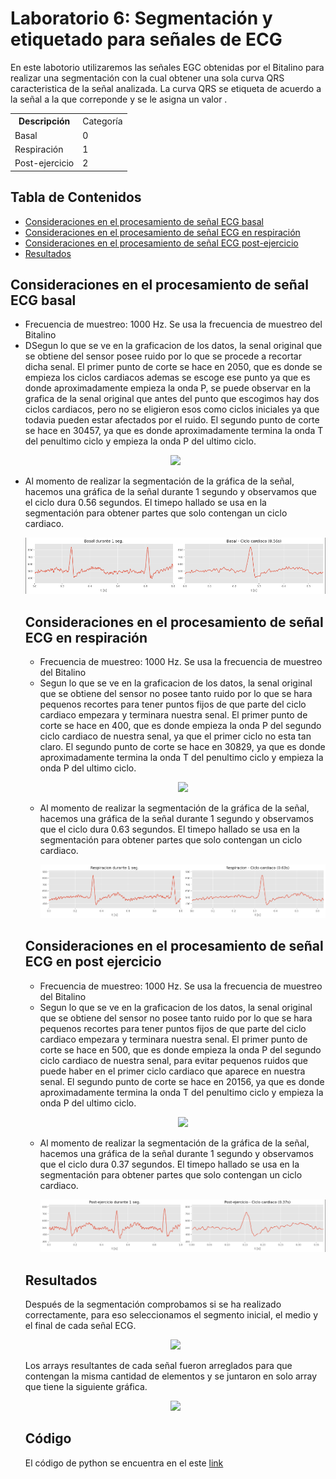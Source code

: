 <h1>Laboratorio 6: Segmentación y etiquetado para señales de ECG</h1>
<p>En este labotorio utilizaremos las señales EGC obtenidas por el Bitalino para realizar una segmentación con la cual obtener una sola curva QRS caracteristica de la señal analizada. La curva QRS se etiqueta de acuerdo a la señal a la que correponde y se le asigna un valor .</p>
<table>
  <tr>
    <th>Descripción</th>
    <td>Categoría</td> </tr>
    <tr><td>Basal</td>
    <td>0</td></tr>
    <tr><td>Respiración</td>
    <td>1</td></tr>
    <tr><td>Post-ejercicio</td>
    <td>2</td></tr>
<table>
  
<h2>Tabla de Contenidos</h2>
<ul>
  <li> <a href="#Basal"> Consideraciones en el procesamiento de señal ECG basal</a> </li>
  <li> <a href="#Respiración"> Consideraciones en el procesamiento de señal ECG en respiración </a> </li>
  <li> <a href="#Ejercicio"> Consideraciones en el procesamiento de señal ECG post-ejercicio </a> </li> 
  <li> <a href="#Resultado"> Resultados </a> </li> 
</ul>
<h2 id="Basal">Consideraciones en el procesamiento de señal ECG basal</h2>
  <ul>
  <li>Frecuencia de muestreo: 1000 Hz. Se usa la frecuencia de muestreo del Bitalino </li>
  <li>DSegun lo que se ve en la graficacion de los datos, la senal original que se obtiene del sensor posee ruido por lo que se procede a recortar dicha senal. El primer punto de corte se hace en 2050, que es donde se empieza los ciclos cardiacos ademas se escoge ese punto ya que es donde aproximadamente empieza la onda P, se puede observar en la grafica de la senal original que antes del punto que escogimos hay dos ciclos cardiacos, pero no se eligieron esos como ciclos iniciales ya que todavia pueden estar afectados por el ruido. El segundo punto de corte se hace en 30457, ya que es donde aproximadamente termina la onda T del penultimo ciclo y empieza la onda P del ultimo ciclo. </li>
    <p></p>
    <p align="center"><img src="../../Imagenes/Segmentación ECG/Basal zoom.png">              
  <li>Al momento de realizar la segmentación de la gráfica de la señal, hacemos una gráfica de la señal durante 1 segundo y observamos que el ciclo dura 0.56 segundos. El timepo hallado se usa en la segmentación para obtener partes que solo contengan un ciclo cardiaco. </li>
      <p></p>   
      <p align="center"><img src="../../Imagenes/Segmentación ECG/Comparación ciclo basal.png"> 
     <p></p>    
  <h2 id="Respiración">Consideraciones en el procesamiento de señal ECG en respiración</h2>
  <ul>
  <li>Frecuencia de muestreo: 1000 Hz. Se usa la frecuencia de muestreo del Bitalino </li>
  <li>Segun lo que se ve en la graficacion de los datos, la senal original que se obtiene del sensor no posee tanto ruido por lo que se hara pequenos recortes para tener puntos fijos de que parte del ciclo cardiaco empezara y terminara nuestra senal. El primer punto de corte se hace en 400, que es donde empieza la onda P del segundo ciclo cardiaco de nuestra senal, ya que el primer ciclo no esta tan claro. El segundo punto de corte se hace en 30829, ya que es donde aproximadamente termina la onda T del penultimo ciclo y empieza la onda P del ultimo ciclo.</li>
    <p></p>
    <p align="center"><img src="../../Imagenes/Segmentación ECG/Respiracion zoom.png"></p>
    <p></p>
  <li>Al momento de realizar la segmentación de la gráfica de la señal, hacemos una gráfica de la señal durante 1 segundo y observamos que el ciclo dura 0.63 segundos. El timepo hallado se usa en la segmentación para obtener partes que solo contengan un ciclo cardiaco. </li>
      <p align="center"><img src="../../Imagenes/Segmentación ECG/Comparación ciclo respiracion.png"> 
     <p></p>    
  </ul>
  <h2 id="Ejercicio">Consideraciones en el procesamiento de señal ECG en post ejercicio</h2>
  <ul>
  <li>Frecuencia de muestreo: 1000 Hz. Se usa la frecuencia de muestreo del Bitalino </li>
  <li>Segun lo que se ve en la graficacion de los datos, la senal original que se obtiene del sensor no posee tanto ruido por lo que se hara pequenos recortes para tener puntos fijos de que parte del ciclo cardiaco empezara y terminara nuestra senal. El primer punto de corte se hace en 500, que es donde empieza la onda P del segundo ciclo cardiaco de nuestra senal, para evitar pequenos ruidos que puede haber en el primer ciclo cardiaco que aparece en nuestra senal. El segundo punto de corte se hace en 20156, ya que es donde aproximadamente termina la onda T del penultimo ciclo y empieza la onda P del ultimo ciclo.</li>
    <p></p>
    <p align="center"><img src="../../Imagenes/Segmentación ECG/Ejercicio zoom.png"> 
    <p></p>  
      <li>Al momento de realizar la segmentación de la gráfica de la señal, hacemos una gráfica de la señal durante 1 segundo y observamos que el ciclo dura 0.37 segundos. El timepo hallado se usa en la segmentación para obtener partes que solo contengan un ciclo cardiaco.</li>
    <p></p>    
      <p align="center"><img src="../../Imagenes/Segmentación ECG/Comparación ciclo ejercicio.png"> 
        <p></p>    
  </ul>
<h2 id="Resultado">Resultados</h2>
    <p> Después de la segmentación comprobamos si se ha realizado correctamente, para eso seleccionamos el segmento inicial, el medio y el final de cada señal ECG. </p>
    <p></p>
    <p align="center"><img src="../../Imagenes/Segmentación ECG/Resultados.png"> 
      <p></p>
    <p>Los arrays resultantes de cada señal fueron arreglados para que contengan la misma cantidad de elementos y se juntaron en solo array que tiene la siguiente gráfica.</p>
    <p></p>
    <p align="center"><img src="../../Imagenes/Segmentación ECG/Array.png"> 
      
<h2 id="codigo">Código</h2>
    <p>El código de python se encuentra en el este <A HREF="otra_pagina.html"> link</A> </p>

